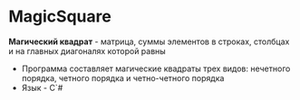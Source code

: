 # MagicSquare
**Магический квадрат** - матрица, суммы элементов в строках, столбцах и на главных диагоналях которой равны
* Программа составляет магические квадраты трех видов: нечетного порядка, четного порядка и четно-четного порядка
* Язык - C`# 
